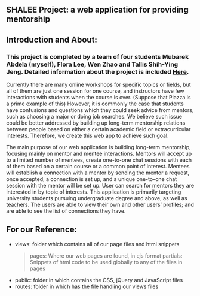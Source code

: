 <b>SHALEE Project: a web application for providing mentorship</b>
-------------------

Introduction and About:
---------------------

### This project is completed by a team of four students Mubarek Abdela (myself), Flora Lee, Wen Zhao and Tallis Shih-Ying Jeng.  Detailed information about the project is included [Here](https://github.com/mubekeab/Webapp_Mentorship/blob/master/proposal/proposal.pdf). 

Currently there are many online workshops for specific topics or fields, but all of them are just one session for one course, and instructors have few interactions with students when the course is over. (Suppose that Piazza is a prime example of this) However, it is commonly the case that students have confusions and questions which they could seek advice from mentors, such as choosing a major or doing job searches. We believe such issue could be better addressed by building up long-term mentorship relations between people based on either a certain academic field or extracurricular interests. Therefore, we create this web app to achieve such goal.
	
The main purpose of our web application is building long-term mentorship, focusing mainly on mentor and mentee interactions. Mentors will accept up to a limited number of mentees, create one-to-one chat sessions with each of them based on a certain course or a common point of interest. Mentees will establish a connection with a mentor by sending the mentor a request, once accepted, a connection is set up, and a unique one-to-one chat session with the mentor will be set up. User can search for mentors they are interested in by topic of interests. This application is primarily targeting university students pursuing undergraduate degree and above, as well as teachers. The users are able to view their own and other users’ profiles; and are able to see the list of connections they have.


For our Reference:
-------------------

- views: folder which contains all of our page files and html snippets
   > pages: Where our web pages are found, in ejs format
   > partials: Snippets of html code to be used globally to any of the files in pages
- public: folder in which contains the CSS, jQuery and JavaScript files
- routes: folder in which has the file handling our views files
